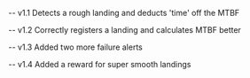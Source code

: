 -- v1.1 Detects a rough landing and deducts 'time' off the MTBF

-- v1.2 Correctly registers a landing and calculates MTBF better

-- v1.3 Added two more failure alerts

-- v1.4 Added a reward for super smooth landings

